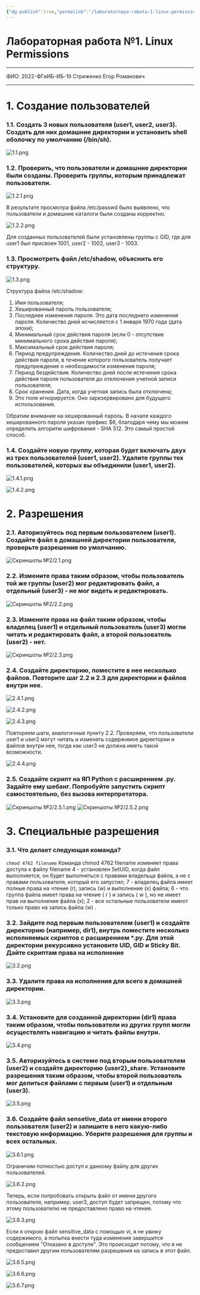 ```yaml
---
{"dg-publish":true,"permalink":"/laboratornaya-rabota-1-linux-permissions/","tags":["gardenEntry"],"dgShowFileTree":true}
---
```


# Лабораторная работа №1. Linux Permissions
***
ФИО: 2022-ФГиИБ-ИБ-1б Стриженко Егор Романович
***
# 1. Создание пользователей
### 1.1. Создать 3 новых пользователя (user1, user2, user3). Создать для них домашние директории и установить shell оболочку по умолчанию (/bin/sh).

![1.1.png](/img/user/%D0%A1%D0%BA%D1%80%D0%B8%D0%BD%D1%88%D0%BE%D1%82%D1%8B%20%E2%84%961/1.1.png)

### 1.2. Проверить, что пользователи и домашние директории были созданы. Проверить группы, которым принадлежат пользователи.

![1.2.1.png](/img/user/%D0%A1%D0%BA%D1%80%D0%B8%D0%BD%D1%88%D0%BE%D1%82%D1%8B%20%E2%84%961/1.2.1.png)

В результате просмотра файла /etc/passwd было выявлено, что пользователи и домашние каталоги были созданы корректно.

![1.2.2.png](/img/user/%D0%A1%D0%BA%D1%80%D0%B8%D0%BD%D1%88%D0%BE%D1%82%D1%8B%20%E2%84%961/1.2.2.png)

Для созданных пользователей были установлены группы с GID, где для user1 был присвоен 1001, user2 - 1002, user3 - 1003.

### 1.3. Просмотреть файл /etc/shadow, объяснить его структуру.

![1.3.png](/img/user/%D0%A1%D0%BA%D1%80%D0%B8%D0%BD%D1%88%D0%BE%D1%82%D1%8B%20%E2%84%961/1.3.png)

Структура файла /etc/shadow: 
1. Имя пользователя; 
2. Хешированный пароль пользователя; 
3. Последнее изменения пароля. Это дата последнего изменения пароля. Количество дней исчисляется с 1 января 1970 года (дата эпохи); 
4. Минимальный срок действия пароля (если 0 - отсутствие минимального срока действия пароля); 
5. Максимальный срок действия пароля; 
6. Период предупреждения. Количество дней до истечения срока действия пароля, в течение которого пользователь получает предупреждение о необходимости изменения пароля; 
7. Период бездействия. Количество дней после истечения срока действия пароля пользователя до отключения учетной записи пользователя; 
8. Срок хранения. Дата, когда учетная запись была отключена; 
9. Это поле игнорируется. Оно зарезервировано для будущего использования. 

Обратим внимание на хешированный пароль. В начале каждого хешированного пароля указан префикс $6, благодаря чему мы можем определить алгоритм шифрования - SHA 512. Это самый простой способ.

### 1.4. Создайте новую группу, которая будет включать двух из трех пользователей (user1, user2). Удалите группы тех пользователей, которых вы объединили (user1, user2).

![1.4.1.png](/img/user/%D0%A1%D0%BA%D1%80%D0%B8%D0%BD%D1%88%D0%BE%D1%82%D1%8B%20%E2%84%961/1.4.1.png)

![1.4.2.png](/img/user/%D0%A1%D0%BA%D1%80%D0%B8%D0%BD%D1%88%D0%BE%D1%82%D1%8B%20%E2%84%961/1.4.2.png)

# 2. Разрешения

### 2.1. Авторизуйтесь под первым пользователем (user1). Создайте файл в домашней директории пользователя, проверьте разрешения по умолчанию.

![Скриншоты №2/2.1.png](/img/user/%D0%A1%D0%BA%D1%80%D0%B8%D0%BD%D1%88%D0%BE%D1%82%D1%8B%20%E2%84%962/2.1.png)

### 2.2. Измените права таким образом, чтобы пользователь той же группы (user2) мог редактировать файл, а отдельный (user3) - не мог видеть и редактировать.

![Скриншоты №2/2.2.png](/img/user/%D0%A1%D0%BA%D1%80%D0%B8%D0%BD%D1%88%D0%BE%D1%82%D1%8B%20%E2%84%962/2.2.png)

### 2.3. Измените права на файл таким образом, чтобы владелец (user1) и отдельный пользователь (user3) могли читать и редактировать файл, а второй пользователь (user2) - нет.

![Скриншоты №2/2.3.png](/img/user/%D0%A1%D0%BA%D1%80%D0%B8%D0%BD%D1%88%D0%BE%D1%82%D1%8B%20%E2%84%962/2.3.png)

### 2.4. Создайте директорию, поместите в нее несколько файлов. Повторите шаг 2.2 и 2.3 для директории и файлов внутри нее.

![2.4.1.png](/img/user/%D0%A1%D0%BA%D1%80%D0%B8%D0%BD%D1%88%D0%BE%D1%82%D1%8B%20%E2%84%961/2.4.1.png)

![2.4.2.png](/img/user/%D0%A1%D0%BA%D1%80%D0%B8%D0%BD%D1%88%D0%BE%D1%82%D1%8B%20%E2%84%961/2.4.2.png)

![2.4.3.png](/img/user/%D0%A1%D0%BA%D1%80%D0%B8%D0%BD%D1%88%D0%BE%D1%82%D1%8B%20%E2%84%961/2.4.3.png)

Повторяем шаги, аналогичные пункту 2.2. Проверяем, что пользователи user1 и user2 могут читать и изменять содержимое директории и файлов внутри нее, тогда как user3 не должна иметь такой возможности.

![2.4.4.png](/img/user/%D0%A1%D0%BA%D1%80%D0%B8%D0%BD%D1%88%D0%BE%D1%82%D1%8B%20%E2%84%961/2.4.4.png)

### 2.5. Создайте скрипт на ЯП Python с расширением .py. Задайте ему шебанг. Попробуйте запустить скрипт самостоятельно, без вызова интерпретатора.

![Скриншоты №2/2.5.1.png](/img/user/%D0%A1%D0%BA%D1%80%D0%B8%D0%BD%D1%88%D0%BE%D1%82%D1%8B%20%E2%84%962/2.5.1.png)
![Скриншоты №2/2.5.2.png](/img/user/%D0%A1%D0%BA%D1%80%D0%B8%D0%BD%D1%88%D0%BE%D1%82%D1%8B%20%E2%84%962/2.5.2.png)

# 3. Специальные разрешения

### 3.1. Что делает следующая команда?

`chmod 4762 filename` 
Команда chmod 4762 filename изменяет права доступа к файлу filename 
4 - установлен SetUID, когда файл выполняется, он будет выполняться с правами владельца файла, а не с правами пользователя, который его запустил; 
7 - владелец файла имеет полные права на чтение (r), запись (w) и выполнение (x) файла; 
6 - что группа файла имеет права на чтение ( r ) и запись ( w ), но не имеет прав на выполнение файла (х); 2 - все остальные пользователи имеют только право на запись файла (w) .

### 3.2. Зайдите под первым пользователем (user1) и создайте директорию (например, dir1), внутрь поместите несколько исполняемых скриптов с расширением \*.py. Для этой директории рекурсивно установите UID, GID и Sticky Bit. Дайте скриптам права на исполнение

![3.2.png](/img/user/%D0%A1%D0%BA%D1%80%D0%B8%D0%BD%D1%88%D0%BE%D1%82%D1%8B%20%E2%84%961/3.2.png)

### 3.3. Удалите права на исполнения для всего в домашней директории.

![3.3.png](/img/user/%D0%A1%D0%BA%D1%80%D0%B8%D0%BD%D1%88%D0%BE%D1%82%D1%8B%20%E2%84%961/3.3.png)

### 3.4. Установите для созданной директории (dir1) права таким образом, чтобы пользователи из других групп могли осуществлять навигацию и читать файлы внутри.

![3.4.png](/img/user/%D0%A1%D0%BA%D1%80%D0%B8%D0%BD%D1%88%D0%BE%D1%82%D1%8B%20%E2%84%961/3.4.png)

### 3.5. Авторизуйтесь в системе под вторым пользователем (user2) и создайте директорию {user2}\_share. Установите разрешения таким образом, чтобы второй пользователь мог делиться файлами с первым (user1) и отдельным (user3).

![3.5.png](/img/user/%D0%A1%D0%BA%D1%80%D0%B8%D0%BD%D1%88%D0%BE%D1%82%D1%8B%20%E2%84%961/3.5.png)

### 3.6. Создайте файл sensetive_data от имени второго пользователя (user2) и запишите в него какую-либо текстовую информацию. Уберите разрешения для группы и всех остальных.

![3.6.1.png](/img/user/%D0%A1%D0%BA%D1%80%D0%B8%D0%BD%D1%88%D0%BE%D1%82%D1%8B%20%E2%84%961/3.6.1.png)

Ограничим полностью доступ к данному файлу для других пользователей.

![3.6.2.png](/img/user/%D0%A1%D0%BA%D1%80%D0%B8%D0%BD%D1%88%D0%BE%D1%82%D1%8B%20%E2%84%961/3.6.2.png)

Теперь, если попробовать открыть файл от имени другого пользователя, например, user3, доступ будет запрещен, потому что этому пользователю не предоставлено право на чтение.

![3.6.3.png](/img/user/%D0%A1%D0%BA%D1%80%D0%B8%D0%BD%D1%88%D0%BE%D1%82%D1%8B%20%E2%84%961/3.6.3.png)

Если я открою файл sensitive_data с помощью vi, я не увижу содержимого, а попытка внести туда изменения завершится сообщением "Отказано в доступе". Это происходит потому, что я не предоставил другим пользователям разрешения на запись в этот файл.

![3.6.5.png](/img/user/%D0%A1%D0%BA%D1%80%D0%B8%D0%BD%D1%88%D0%BE%D1%82%D1%8B%20%E2%84%961/3.6.5.png)

![3.6.6.png](/img/user/%D0%A1%D0%BA%D1%80%D0%B8%D0%BD%D1%88%D0%BE%D1%82%D1%8B%20%E2%84%961/3.6.6.png)

![3.6.7.png](/img/user/%D0%A1%D0%BA%D1%80%D0%B8%D0%BD%D1%88%D0%BE%D1%82%D1%8B%20%E2%84%961/3.6.7.png)




